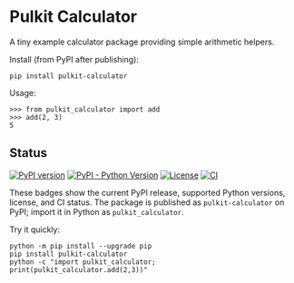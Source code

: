# Pulkit Calculator

A tiny example calculator package providing simple arithmetic helpers.

Install (from PyPI after publishing):

	pip install pulkit-calculator

Usage:

	>>> from pulkit_calculator import add
	>>> add(2, 3)
	5



Status
------

[![PyPI version](https://img.shields.io/pypi/v/pulkit-calculator.svg)](https://pypi.org/project/pulkit-calculator/)
[![PyPI - Python Version](https://img.shields.io/pypi/pyversions/pulkit-calculator.svg)](https://pypi.org/project/pulkit-calculator/)
[![License](https://img.shields.io/pypi/l/pulkit-calculator.svg)](https://pypi.org/project/pulkit-calculator/)
[![CI](https://github.com/Pulkit12dhingra/pulkit-calculator/actions/workflows/publish.yml/badge.svg)](https://github.com/Pulkit12dhingra/pulkit-calculator/actions)

These badges show the current PyPI release, supported Python versions, license, and CI status. The package is published as `pulkit-calculator` on PyPI; import it in Python as `pulkit_calculator`.

Try it quickly:

	python -m pip install --upgrade pip
	pip install pulkit-calculator
	python -c "import pulkit_calculator; print(pulkit_calculator.add(2,3))"

